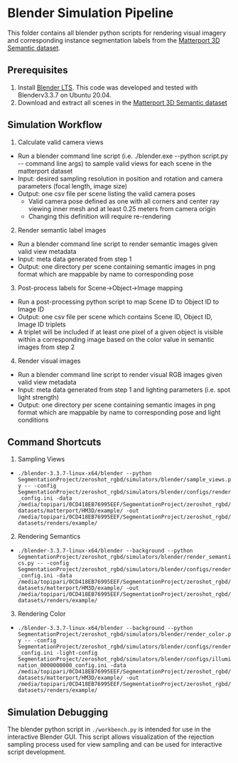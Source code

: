 # Blender Simulation Pipeline


This folder contains all blender python scripts for rendering visual imagery and corresponding instance segmentation labels from the [Matterport 3D Semantic dataset](https://aihabitat.org/datasets/hm3d-semantics/).

## Prerequisites

1. Install [Blender LTS](https://www.blender.org/download/releases/3-3/). This code was developed and tested with Blenderv3.3.7 on Ubuntu 20.04.
2. Download and extract all scenes in the [Matterport 3D Semantic dataset](https://aihabitat.org/datasets/hm3d-semantics/)


## Simulation Workflow

1. Calculate valid camera views
  - Run a blender command line script (i.e. ./blender.exe --python script.py -- command line args) to sample valid views for each scene in the matterport dataset
  - Input: desired sampling resolution in position and rotation and camera parameters (focal length, image size)
  - Output: one csv file per scene listing the valid camera poses
    - Valid camera pose defined as one with all corners and center ray viewing inner mesh and at least 0.25 meters from camera origin
    - Changing this definition will require re-rendering
2. Render semantic label images
  - Run a blender command line script to render semantic images given valid view metadata
  - Input: meta data generated from step 1
  - Output: one directory per scene containing semantic images in png format which are mappable by name to corresponding pose
3. Post-process labels for Scene->Object->Image mapping
  - Run a post-processing python script to map Scene ID to Object ID to Image ID
  - Output: one csv file per scene which contains Scene ID, Object ID, Image ID triplets
  - A triplet will be included if at least one pixel of a given object is visible within a corresponding image based on the color value in semantic images from step 2
4. Render visual images
  - Run a blender command line script to render visual RGB images given valid view metadata
  - Input: meta data generated from step 1 and lighting parameters (i.e. spot light strength)
  - Output: one directory per scene containing semantic images in png format which are mappable by name to corresponding pose and light conditions


## Command Shortcuts

1. Sampling Views
  - `./blender-3.3.7-linux-x64/blender --python SegmentationProject/zeroshot_rgbd/simulators/blender/sample_views.py -- -config SegmentationProject/zeroshot_rgbd/simulators/blender/configs/render_config.ini -data /media/topipari/0CD418EB76995EEF/SegmentationProject/zeroshot_rgbd/datasets/matterport/HM3D/example/ -out /media/topipari/0CD418EB76995EEF/SegmentationProject/zeroshot_rgbd/datasets/renders/example/`

2. Rendering Semantics
  - `./blender-3.3.7-linux-x64/blender --background --python SegmentationProject/zeroshot_rgbd/simulators/blender/render_semantics.py -- -config SegmentationProject/zeroshot_rgbd/simulators/blender/configs/render_config.ini -data /media/topipari/0CD418EB76995EEF/SegmentationProject/zeroshot_rgbd/datasets/matterport/HM3D/example/ -out /media/topipari/0CD418EB76995EEF/SegmentationProject/zeroshot_rgbd/datasets/renders/example/`

3. Rendering Color
  - `./blender-3.3.7-linux-x64/blender --background --python SegmentationProject/zeroshot_rgbd/simulators/blender/render_color.py -- -config SegmentationProject/zeroshot_rgbd/simulators/blender/configs/render_config.ini -light-config SegmentationProject/zeroshot_rgbd/simulators/blender/configs/illumination_0000000000_config.ini -data /media/topipari/0CD418EB76995EEF/SegmentationProject/zeroshot_rgbd/datasets/matterport/HM3D/example/ -out /media/topipari/0CD418EB76995EEF/SegmentationProject/zeroshot_rgbd/datasets/renders/example/`

## Simulation Debugging

The blender python script in `./workbench.py` is intended for use in the interactive Blender GUI. This script allows visualization of the rejection sampling process used for view sampling and can be used for interactive script development.

